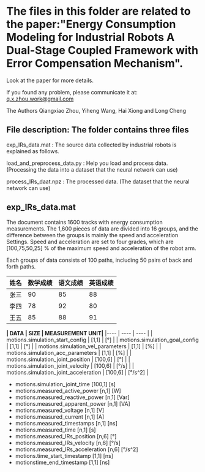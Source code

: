 ﻿
# **The files in this folder are related to the paper:"Energy Consumption Modeling for Industrial Robots A Dual-Stage Coupled Framework with Error Compensation Mechanism".**

Look at the paper for more details.

If you found any problem, please communicate it at:
q.x.zhou.work@gmail.com

The Authors
Qiangxiao Zhou, Yiheng Wang, Hai Xiong and Long Cheng


## File description:  The folder contains three files

exp_IRs_data.mat    : The source data collected by industrial robots is explained as follows.

load_and_preprocess_data.py     : Help you load and process data. (Processing the data into a dataset that the neural network can use)

process_IRs_daat.npz       : The processed data. (The dataset that the neural network can use)



## exp_IRs_data.mat


The document contains 1600 tracks with energy consumption measurements. 
The 1,600 pieces of data are divided into 16 groups, and the difference between the groups is mainly the speed and acceleration Settings.
Speed and acceleration are set to four grades, which are [100,75,50,25] % of the maximum speed and acceleration of the robot arm.

Each groups of data consists of 100 paths,  including 50 pairs of back and forth paths.

| 姓名 | 数学成绩 | 语文成绩 | 英语成绩 |
| ---- | ---- | ---- | ---- |
| 张三 | 90 | 85 | 88 |
| 李四 | 78 | 92 | 80 |
| 王五 | 85 | 88 | 91 |

**| DATA     |  SIZE     |   MEASUREMENT UNIT|**
 |---- | ---- | ---- | 
| motions.simulation_start_config	|	[1,1]  | 	[°] |
| motions.simulation_goal_config	|	[1,1]  | 	[°] |
| motions.simulation_vel_parameters	|	[1,1]	|	[%] |
| motions.simulation_acc_parameters	 | [1,1]	|	[%] |
| motions.simulation_joint_position	 |	[100,6]	| [°] |
| motions.simulation_joint_velocity	|	[100,6]	| [°/s] |
| motions.simulation_joint_acceleration	| [100,6] |	[°/s^2] |
- motions.simulation_joint_time			[100,1]	[s]
- motions.measured_active_power		[n,1]		[W]
- motions.measured_reactive_power		[n,1]		[Var]
- motions.measured_apparent_power	[n,1]		[VA]
- motions.measured_voltage			[n,1]		[V]
- motions.measured_current			[n,1]		[A]
- motions.measured_timestamps		[n,1]		[ns]
- motions.measured_time				[n,1]		[s]
- motions.measured_IRs_position			[n,6]		[°]
- motions.measured_IRs_velocity			[n,6]		[°/s]
- motions.measured_IRs_acceleration	[n,6]		[°/s^2]
- motions.time_start_timestamp			[1,1]		[ns]
- motionstime_end_timestamp			[1,1]		[ns]








